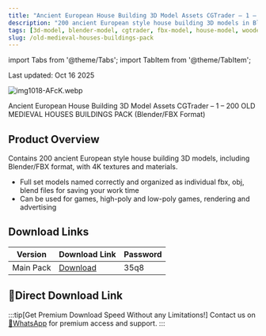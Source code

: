 ```yaml
---
title: "Ancient European House Building 3D Model Assets CGTrader – 1 – 200 OLD MEDIEVAL HOUSES BUILDINGS PACK (Blender/FBX Format)"
description: "200 ancient European style house building 3D models in Blender/FBX format with 4K textures and materials."
tags: [3d-model, blender-model, cgtrader, fbx-model, house-model, wooden-house]
slug: /old-medieval-houses-buildings-pack
---
```


import Tabs from '@theme/Tabs';
import TabItem from '@theme/TabItem';

Last updated: Oct 16 2025

![img1018-AFcK.webp](https://list.ucards.store/d/img/img1018-AFcK.webp)

Ancient European House Building 3D Model Assets CGTrader – 1 – 200 OLD MEDIEVAL HOUSES BUILDINGS PACK (Blender/FBX Format)

## Product Overview

Contains 200 ancient European style house building 3D models, including Blender/FBX format, with 4K textures and materials.

- Full set models named correctly and organized as individual fbx, obj, blend files for saving your work time
- Can be used for games, high-poly and low-poly games, rendering and advertising

## Download Links

| Version | Download Link | Password |
|--------|---------------|----------|
| Main Pack | [Download](https://pan.baidu.com/s/1gt65SMHuzqZ6XaDh9Vaucg?pwd=35q8) | 35q8 |

## 🚀Direct Download Link
:::tip[Get Premium Download Speed Without any Limitations!]
Contact us on [💬WhatsApp](https://wa.me/+8613237610083) for premium  access and support.
:::
